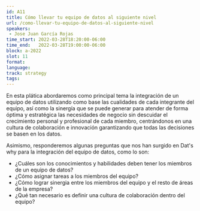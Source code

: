 ```yaml
---
id: A11
title: Cómo llevar tu equipo de datos al siguiente nivel
url: /como-llevar-tu-equipo-de-datos-al-siguiente-nivel
speakers:
 - Jose Juan García Rojas
time_start: 2022-03-28T18:20:00-06:00
time_end:   2022-03-28T19:00:00-06:00
block: a-2022
slot: 11
format: 
language: 
track: strategy
tags:
---
```


En esta plática abordaremos como principal tema la integración de un equipo de datos  utilizando como base las cualidades de cada integrante del equipo, así como la sinergía que se puede generar para atender de forma óptima y estratégica las necesidades de negocio sin descuidar el crecimiento personal y profesional de cada miembro, centrándonos en una cultura de colaboración e innovación garantizando que todas las decisiones se basen en los datos.

Asimismo, responderemos algunas preguntas que nos han surgido en Dat's why para la integración del equipo de datos, como lo son:

* ¿Cuáles son los conocimientos y habilidades deben tener los miembros de un equipo de datos?
* ¿Cómo asignar tareas a los miembros del equipo?
* ¿Cómo lograr sinergia entre los miembros del equipo y el resto de áreas de la empresa?
* ¿Qué tan necesario es definir una cultura de colaboración dentro del equipo?

